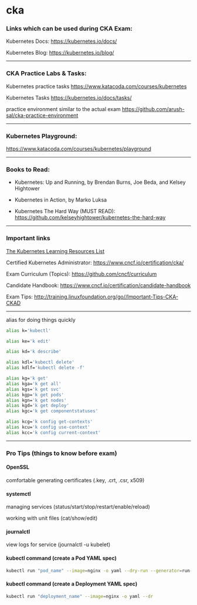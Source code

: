 # cka

### Links which can be used during CKA Exam:

Kubernetes Docs: https://kubernetes.io/docs/

Kubernetes Blog: https://kubernetes.io/blog/

---

### CKA Practice Labs & Tasks:

Kubernetes practice tasks https://www.katacoda.com/courses/kubernetes

Kubernetes Tasks https://kubernetes.io/docs/tasks/

practice environment similar to the actual exam https://github.com/arush-sal/cka-practice-environment

---

### Kubernetes Playground:

https://www.katacoda.com/courses/kubernetes/playground

---

### Books to Read:

- Kubernetes: Up and Running, by Brendan Burns, Joe Beda, and Kelsey Hightower

- Kubernetes in Action, by Marko Luksa

- Kubernetes The Hard Way (MUST READ): https://github.com/kelseyhightower/kubernetes-the-hard-way

---

### Important links

[The Kubernetes Learning Resources List](https://docs.google.com/spreadsheets/d/10NltoF_6y3mBwUzQ4bcQLQfCE1BWSgUDcJXy-Qp2JEU/view)

Certified Kubernetes Administrator: https://www.cncf.io/certification/cka/

Exam Curriculum (Topics): https://github.com/cncf/curriculum

Candidate Handbook: https://www.cncf.io/certification/candidate-handbook

Exam Tips: http://training.linuxfoundation.org/go//Important-Tips-CKA-CKAD

---

alias for doing things quickly
```bash
alias k='kubectl'

alias ke='k edit'

alias kd='k describe'

alias kdl='kubectl delete'
alias kdlf='kubectl delete -f'

alias kg='k get'
alias kga='k get all'
alias kgs='k get svc'
alias kgp='k get pods'
alias kgn='k get nodes'
alias kgd='k get deploy'
alias kgc='k get componentstatuses'

alias kcg='k config get-contexts'
alias kcu='k config use-context'
alias kcc='k config current-context'
```
---

### Pro Tips (things to know before exam)

#### OpenSSL

comfortable generating certificates (.key, .crt, .csr, x509)

#### systemctl

managing services (status/start/stop/restart/enable/reload)

working with unit files (cat/show/edit)

#### journalctl

view logs for service (journalctl -u kubelet)

#### kubectl command (create a Pod YAML spec)
```bash
kubectl run "pod_name" --image=nginx -o yaml --dry-run --generator=run-pod/v1 > save_to_pod_file.yml
```

#### kubectl command (create a Deployment YAML spec)
```bash
kubectl run "deployment_name" --image=nginx -o yaml --dr
```
